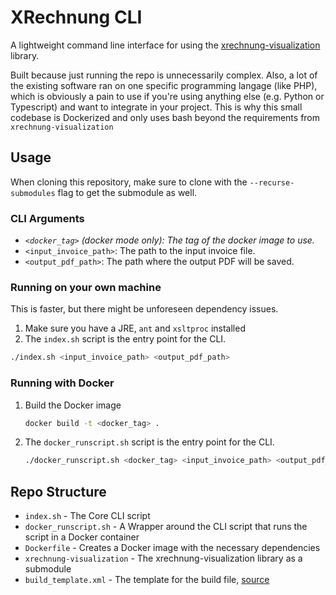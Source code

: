 # XRechnung CLI
A lightweight command line interface for using the [xrechnung-visualization](https://github.com/itplr-kosit/xrechnung-visualization) library. 

Built because just running the repo is unnecessarily complex. Also, a lot of the existing software ran on one specific programming langage (like PHP), which is obviously a pain to use if you're using anything else (e.g. Python or Typescript) and want to integrate in your project. This is why this small codebase is Dockerized and only uses bash beyond the requirements from `xrechnung-visualization`

## Usage
When cloning this repository, make sure to clone with the `--recurse-submodules` flag to get the submodule as well.

### CLI Arguments
- _`<docker_tag>` (docker mode only): The tag of the docker image to use._
- `<input_invoice_path>`: The path to the input invoice file.
- `<output_pdf_path>`: The path where the output PDF will be saved.

### Running on your own machine
This is faster, but there might be unforeseen dependency issues.
1. Make sure you have a JRE, `ant` and `xsltproc` installed
2. The `index.sh` script is the entry point for the CLI.
  ```bash
  ./index.sh <input_invoice_path> <output_pdf_path>
  ```

### Running with Docker
1. Build the Docker image
    ```bash
    docker build -t <docker_tag> .
    ```
2. The `docker_runscript.sh` script is the entry point for the CLI.
    ```bash
    ./docker_runscript.sh <docker_tag> <input_invoice_path> <output_pdf_path>
    ```


## Repo Structure
- `index.sh` - The Core CLI script
- `docker_runscript.sh` - A Wrapper around the CLI script that runs the script in a Docker container
- `Dockerfile` - Creates a Docker image with the necessary dependencies
- `xrechnung-visualization` - The xrechnung-visualization library as a submodule
- `build_template.xml` - The template for the build file, [source](https://github.com/DAtek/xrechnung-visualization-issues/blob/master/src/build_template.xml)